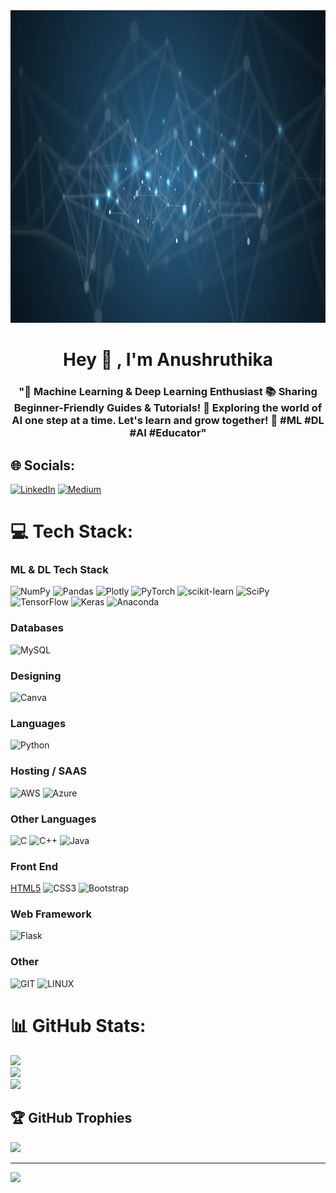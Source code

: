 <img src="https://raw.githubusercontent.com/ANUSHRUTHIKAE/ANUSHRUTHIKAE/main/nn.jpeg" alt="logo" width="1000" height="500">

<h1 align="center">Hey 👋 , I'm Anushruthika</h1>
<h3 align="center">"🤖 Machine Learning & Deep Learning Enthusiast 📚 Sharing Beginner-Friendly Guides & Tutorials! 🚀 Exploring the world of AI one step at a time. Let's learn and grow together! 🌟 #ML #DL #AI #Educator"</h3>


## 🌐 Socials:
[![LinkedIn](https://img.shields.io/badge/LinkedIn-%230077B5.svg?logo=linkedin&logoColor=white)](https://linkedin.com/in/anushruthika-e) [![Medium](https://img.shields.io/badge/Medium-12100E?logo=medium&logoColor=white)](https://medium.com/@https://medium.com/@anushruthikae) 

# 💻 Tech Stack:
### ML & DL Tech Stack
![NumPy](https://img.shields.io/badge/numpy-%23013243.svg?style=for-the-badge&logo=numpy&logoColor=white) ![Pandas](https://img.shields.io/badge/pandas-%23150458.svg?style=for-the-badge&logo=pandas&logoColor=white) ![Plotly](https://img.shields.io/badge/Plotly-%233F4F75.svg?style=for-the-badge&logo=plotly&logoColor=white) ![PyTorch](https://img.shields.io/badge/PyTorch-%23EE4C2C.svg?style=for-the-badge&logo=PyTorch&logoColor=white) ![scikit-learn](https://img.shields.io/badge/scikit--learn-%23F7931E.svg?style=for-the-badge&logo=scikit-learn&logoColor=white) ![SciPy](https://img.shields.io/badge/SciPy-%230C55A5.svg?style=for-the-badge&logo=scipy&logoColor=%white) ![TensorFlow](https://img.shields.io/badge/TensorFlow-%23FF6F00.svg?style=for-the-badge&logo=TensorFlow&logoColor=white) ![Keras](https://img.shields.io/badge/Keras-%23D00000.svg?style=for-the-badge&logo=Keras&logoColor=white) ![Anaconda](https://img.shields.io/badge/Anaconda-%2344A833.svg?style=for-the-badge&logo=anaconda&logoColor=white)

### Databases
![MySQL](https://img.shields.io/badge/mysql-%2300f.svg?style=for-the-badge&logo=mysql&logoColor=white) 

### Designing
![Canva](https://img.shields.io/badge/Canva-%2300C4CC.svg?style=for-the-badge&logo=Canva&logoColor=white) 
### Languages
![Python](https://img.shields.io/badge/python-3670A0?style=for-the-badge&logo=python&logoColor=ffdd54)
### Hosting / SAAS 
![AWS](https://img.shields.io/badge/AWS-%23FF9900.svg?style=for-the-badge&logo=amazon-aws&logoColor=white) ![Azure](https://img.shields.io/badge/azure-%230072C6.svg?style=for-the-badge&logo=azure-devops&logoColor=white)
### Other Languages
![C](https://img.shields.io/badge/c-%2300599C.svg?style=for-the-badge&logo=c&logoColor=white) ![C++](https://img.shields.io/badge/c++-%2300599C.svg?style=for-the-badge&logo=c%2B%2B&logoColor=white) ![Java](https://img.shields.io/badge/java-%23ED8B00.svg?style=for-the-badge&logo=java&logoColor=white)
### Front End
[HTML5](https://img.shields.io/badge/html5-%23E34F26.svg?style=for-the-badge&logo=html5&logoColor=white) ![CSS3](https://img.shields.io/badge/css3-%231572B6.svg?style=for-the-badge&logo=css3&logoColor=white) ![Bootstrap](https://img.shields.io/badge/bootstrap-%23563D7C.svg?style=for-the-badge&logo=bootstrap&logoColor=white)
### Web Framework
![Flask](https://img.shields.io/badge/flask-%23000.svg?style=for-the-badge&logo=flask&logoColor=white)
### Other
![GIT](https://img.shields.io/badge/Git-fc6d26?style=for-the-badge&logo=git&logoColor=white) ![LINUX](https://img.shields.io/badge/Linux-FCC624?style=for-the-badge&logo=linux&logoColor=black)

# 📊 GitHub Stats:
![](https://github-readme-stats.vercel.app/api?username=ANUSHRUTHIKAE&theme=solarized-light&hide_border=true&include_all_commits=true&count_private=true)<br/>
![](https://github-readme-streak-stats.herokuapp.com/?user=ANUSHRUTHIKAE&theme=solarized-light&hide_border=true)<br/>
![](https://github-readme-stats.vercel.app/api/top-langs/?username=ANUSHRUTHIKAE&theme=solarized-light&hide_border=true&include_all_commits=true&count_private=true&layout=compact)

## 🏆 GitHub Trophies
![](https://github-profile-trophy.vercel.app/?username=ANUSHRUTHIKAE&theme=radical&no-frame=false&no-bg=true&margin-w=4)

---
[![](https://visitcount.itsvg.in/api?id=ANUSHRUTHIKAE&icon=2&color=0)](https://visitcount.itsvg.in)

